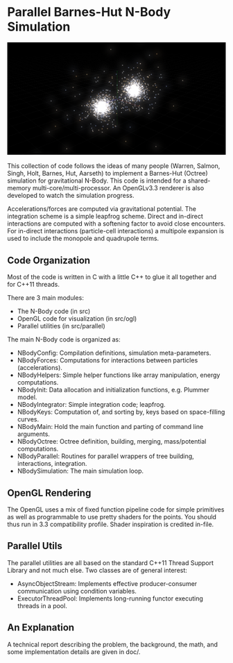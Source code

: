 
Parallel Barnes-Hut N-Body Simulation
=====================================

!["The simulated collision of two globular clusters."](./doc/OGL-TwoClusters.png)

This collection of code follows the ideas of many people
(Warren, Salmon, Singh, Holt, Barnes, Hut, Aarseth) to implement
a Barnes-Hut (Octree) simulation for gravitational N-Body.
This code is intended for a shared-memory multi-core/multi-processor.
An OpenGLv3.3 renderer is also developed to watch the simulation progress.

Accelerations/forces are computed via gravitational potential.
The integration scheme is a simple leapfrog scheme.
Direct and in-direct interactions are computed with a softening factor
to avoid close encounters.
For in-direct interactions (particle-cell interactions)
a multipole expansion is used to include the monopole and quadrupole terms.


## Code Organization

Most of the code is written in C with a little C++ to glue it all together
and for C++11 threads.

There are 3 main modules:
* The N-Body code (in src)
* OpenGL code for visualization (in src/ogl)
* Parallel utilities (in src/parallel)


The main N-Body code is organized as:

* NBodyConfig: Compilation definitions, simulation meta-parameters.
* NBodyForces: Computations for interactions between particles (accelerations).
* NBodyHelpers: Simple helper functions like array manipulation, energy computations.
* NBodyInit: Data allocation and initialization functions, e.g. Plummer model.
* NBodyIntegrator: Simple integration code; leapfrog.
* NBodyKeys: Computation of, and sorting by, keys based on space-filling curves.
* NBodyMain: Hold the main function and parting of command line arguments.
* NBodyOctree: Octree definition, building, merging, mass/potential computations.
* NBodyParallel: Routines for parallel wrappers of tree building, interactions, integration.
* NBodySimulation: The main simulation loop.



## OpenGL Rendering

The OpenGL uses a mix of fixed function pipeline code for simple primitives
as well as programmable to use pretty shaders for the points. You should thus
run in 3.3 compatibility profile. Shader inspiration is credited in-file.


## Parallel Utils

The parallel utilities are all based on the standard C++11 Thread Support Library and
not much else. Two classes are of general interest:

* AsyncObjectStream: Implements effective producer-consumer communication using condition variables.
* ExecutorThreadPool: Implements long-running functor executing threads in a pool.

## An Explanation

A technical report describing the problem, the background, the math, and some implementation details are given in doc/. 
